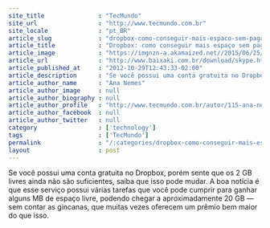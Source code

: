 ```yaml
---
site_title               : "TecMundo"
site_url                 : "http://www.tecmundo.com.br"
site_locale              : "pt_BR"
article_slug             : "dropbox-como-conseguir-mais-espaco-sem-pagar-nada"
article_title            : "Dropbox: como conseguir mais espaço sem pagar nada"
article_image            : "https://imgnzn-a.akamaized.net//2015/06/25/25194606429643-t1200x480.jpg"
article_url              : "http://www.baixaki.com.br/download/skype.htm"
article_published_at     : "2012-10-29T12:43:33-02:00"
article_description      : "Se você possui uma conta gratuita no Dropbox, porém sente que os 2 GB livres ainda não são suficientes, saiba que isso pode mudar. A boa notícia é que esse serviço possui várias tarefas que você pode cumprir para ganhar alguns MB de espaço livre, podendo chegar a aproximadamente 20 GB — sem contar as gincanas, que muitas vezes oferecem um prêmio bem maior do que isso."
article_author_name      : "Ana Nemes"
article_author_image     : null
article_author_biography : null
article_author_profile   : "http://www.tecmundo.com.br/autor/115-ana-nemes/"
article_author_facebook  : null
article_author_twitter   : null
category                 : ['technology']
tags                     : ['TecMundo']
permalink                : "/:categories/dropbox-como-conseguir-mais-espaco-sem-pagar-nada/"
layout                   : post
---
```


Se você possui uma conta gratuita no Dropbox, porém sente que os 2 GB livres ainda não são suficientes, saiba que isso pode mudar. A boa notícia é que esse serviço possui várias tarefas que você pode cumprir para ganhar alguns MB de espaço livre, podendo chegar a aproximadamente 20 GB — sem contar as gincanas, que muitas vezes oferecem um prêmio bem maior do que isso.
